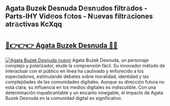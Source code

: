 ## Agata Buzek Desnuda D𝚎sn𝚞dos filtr𝚊dos - Parts-IHY Vid𝚎os f𝚘tos - N𝚞evas filtr𝚊ciones atr𝚊ctivas KcXqq

# <h2><a href="http://mb4tdo.tromn.icu/?c=Agata+Buzek+Desnuda">🔗👉👉👉 Agata Buzek Desnuda 🔗🔗</a></h2>

[![Agata Buzek Desnuda nuevo](https://i.imgur.com/pEAQMta.gif)](http://mb4tdo.tromn.icu/?c=Agata+Buzek+Desnuda)
Agata Buzek Desnuda, un personaje complejo y polarizador, elude la comprensión fácil. Su innovador método de interactuar con el público en línea ha cautivado y enfurecido a los espectadores, estimulando debates sobre moralidad, identidad y las complejidades de las comunidades digitales. Aunque su dirección futura no está clara, su influencia en los medios digitales es indiscutible. Con una determinación inquebrantable y un encanto innegable, el impacto de Agata Buzek Desnuda en la comunidad digital es significativo.
